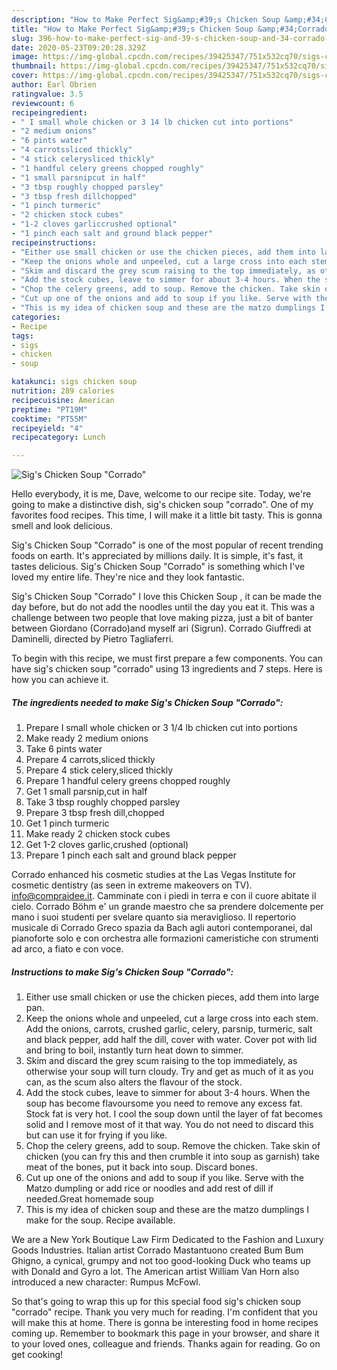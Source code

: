 ```yaml
---
description: "How to Make Perfect Sig&amp;#39;s Chicken Soup &amp;#34;Corrado&amp;#34;"
title: "How to Make Perfect Sig&amp;#39;s Chicken Soup &amp;#34;Corrado&amp;#34;"
slug: 396-how-to-make-perfect-sig-and-39-s-chicken-soup-and-34-corrado-and-34
date: 2020-05-23T09:20:28.329Z
image: https://img-global.cpcdn.com/recipes/39425347/751x532cq70/sigs-chicken-soup-corrado-recipe-main-photo.jpg
thumbnail: https://img-global.cpcdn.com/recipes/39425347/751x532cq70/sigs-chicken-soup-corrado-recipe-main-photo.jpg
cover: https://img-global.cpcdn.com/recipes/39425347/751x532cq70/sigs-chicken-soup-corrado-recipe-main-photo.jpg
author: Earl Obrien
ratingvalue: 3.5
reviewcount: 6
recipeingredient:
- " I small whole chicken or 3 14 lb chicken cut into portions"
- "2 medium onions"
- "6 pints water"
- "4 carrotssliced thickly"
- "4 stick celerysliced thickly"
- "1 handful celery greens chopped roughly"
- "1 small parsnipcut in half"
- "3 tbsp roughly chopped parsley"
- "3 tbsp fresh dillchopped"
- "1 pinch turmeric"
- "2 chicken stock cubes"
- "1-2 cloves garliccrushed optional"
- "1 pinch each salt and ground black pepper"
recipeinstructions:
- "Either use small chicken or use the chicken pieces, add them into large pan."
- "Keep the onions whole and unpeeled, cut a large cross into each stem. Add the onions, carrots, crushed garlic, celery, parsnip, turmeric, salt and black pepper, add half the dill, cover with water. Cover pot with lid and bring to boil, instantly turn heat down to simmer."
- "Skim and discard the grey scum raising to the top immediately, as otherwise your soup will turn cloudy. Try and get as much of it as you can, as the scum also alters the flavour of the stock."
- "Add the stock cubes, leave to simmer for about 3-4 hours. When the soup has become flavoursome you need to remove any excess fat. Stock fat is very hot. I cool the soup down until the layer of fat becomes solid and I remove most of it that way. You do not need to discard this but can use it for frying if you like."
- "Chop the celery greens, add to soup. Remove the chicken. Take skin of chicken (you can fry this and then crumble it into soup as garnish) take meat of the bones, put it back into soup. Discard bones."
- "Cut up one of the onions and add to soup if you like. Serve with the Matzo dumpling or add rice or noodles and add rest of dill if needed.Great homemade soup"
- "This is my idea of chicken soup and these are the matzo dumplings I make for the soup. Recipe available."
categories:
- Recipe
tags:
- sigs
- chicken
- soup

katakunci: sigs chicken soup 
nutrition: 289 calories
recipecuisine: American
preptime: "PT19M"
cooktime: "PT55M"
recipeyield: "4"
recipecategory: Lunch

---
```



![Sig&#39;s Chicken Soup &#34;Corrado&#34;](https://img-global.cpcdn.com/recipes/39425347/751x532cq70/sigs-chicken-soup-corrado-recipe-main-photo.jpg)

Hello everybody, it is me, Dave, welcome to our recipe site. Today, we're going to make a distinctive dish, sig&#39;s chicken soup &#34;corrado&#34;. One of my favorites food recipes. This time, I will make it a little bit tasty. This is gonna smell and look delicious.

Sig&#39;s Chicken Soup &#34;Corrado&#34; is one of the most popular of recent trending foods on earth. It's appreciated by millions daily. It is simple, it's fast, it tastes delicious. Sig&#39;s Chicken Soup &#34;Corrado&#34; is something which I've loved my entire life. They're nice and they look fantastic.

Sig&#39;s Chicken Soup &#34;Corrado&#34; I love this Chicken Soup , it can be made the day before, but do not add the noodles until the day you eat it. This was a challenge between two people that love making pizza, just a bit of banter between Giordano (Corrado)and myself ari (Sigrun). Corrado Giuffredi at Daminelli, directed by Pietro Tagliaferri.


To begin with this recipe, we must first prepare a few components. You can have sig&#39;s chicken soup &#34;corrado&#34; using 13 ingredients and 7 steps. Here is how you can achieve it.

<!--inarticleads1-->

##### The ingredients needed to make Sig&#39;s Chicken Soup &#34;Corrado&#34;:

1. Prepare  I small whole chicken or 3 1/4 lb chicken cut into portions
1. Make ready 2 medium onions
1. Take 6 pints water
1. Prepare 4 carrots,sliced thickly
1. Prepare 4 stick celery,sliced thickly
1. Prepare 1 handful celery greens chopped roughly
1. Get 1 small parsnip,cut in half
1. Take 3 tbsp roughly chopped parsley
1. Prepare 3 tbsp fresh dill,chopped
1. Get 1 pinch turmeric
1. Make ready 2 chicken stock cubes
1. Get 1-2 cloves garlic,crushed (optional)
1. Prepare 1 pinch each salt and ground black pepper


Corrado enhanced his cosmetic studies at the Las Vegas Institute for cosmetic dentistry (as seen in extreme makeovers on TV). info@compraidee.it. Camminate con i piedi in terra e con il cuore abitate il cielo. Corrado Böhm e&#39; un grande maestro che sa prendere dolcemente per mano i suoi studenti per svelare quanto sia meraviglioso. Il repertorio musicale di Corrado Greco spazia da Bach agli autori contemporanei, dal pianoforte solo e con orchestra alle formazioni cameristiche con strumenti ad arco, a fiato e con voce. 

<!--inarticleads2-->

##### Instructions to make Sig&#39;s Chicken Soup &#34;Corrado&#34;:

1. Either use small chicken or use the chicken pieces, add them into large pan.
1. Keep the onions whole and unpeeled, cut a large cross into each stem. Add the onions, carrots, crushed garlic, celery, parsnip, turmeric, salt and black pepper, add half the dill, cover with water. Cover pot with lid and bring to boil, instantly turn heat down to simmer.
1. Skim and discard the grey scum raising to the top immediately, as otherwise your soup will turn cloudy. Try and get as much of it as you can, as the scum also alters the flavour of the stock.
1. Add the stock cubes, leave to simmer for about 3-4 hours. When the soup has become flavoursome you need to remove any excess fat. Stock fat is very hot. I cool the soup down until the layer of fat becomes solid and I remove most of it that way. You do not need to discard this but can use it for frying if you like.
1. Chop the celery greens, add to soup. Remove the chicken. Take skin of chicken (you can fry this and then crumble it into soup as garnish) take meat of the bones, put it back into soup. Discard bones.
1. Cut up one of the onions and add to soup if you like. Serve with the Matzo dumpling or add rice or noodles and add rest of dill if needed.Great homemade soup
1. This is my idea of chicken soup and these are the matzo dumplings I make for the soup. Recipe available.


We are a New York Boutique Law Firm Dedicated to the Fashion and Luxury Goods Industries. Italian artist Corrado Mastantuono created Bum Bum Ghigno, a cynical, grumpy and not too good-looking Duck who teams up with Donald and Gyro a lot. The American artist William Van Horn also introduced a new character: Rumpus McFowl. 

So that's going to wrap this up for this special food sig&#39;s chicken soup &#34;corrado&#34; recipe. Thank you very much for reading. I'm confident that you will make this at home. There is gonna be interesting food in home recipes coming up. Remember to bookmark this page in your browser, and share it to your loved ones, colleague and friends. Thanks again for reading. Go on get cooking!
